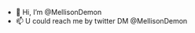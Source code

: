 - 👋 Hi, I’m @MellisonDemon
- 📫 U could reach me by twitter DM @MellisonDemon

<!---
MellisonDemon/MellisonDemon is a ✨ special ✨ repository because its `README.md` (this file) appears on your GitHub profile.
You can click the Preview link to take a look at your changes.
--->
